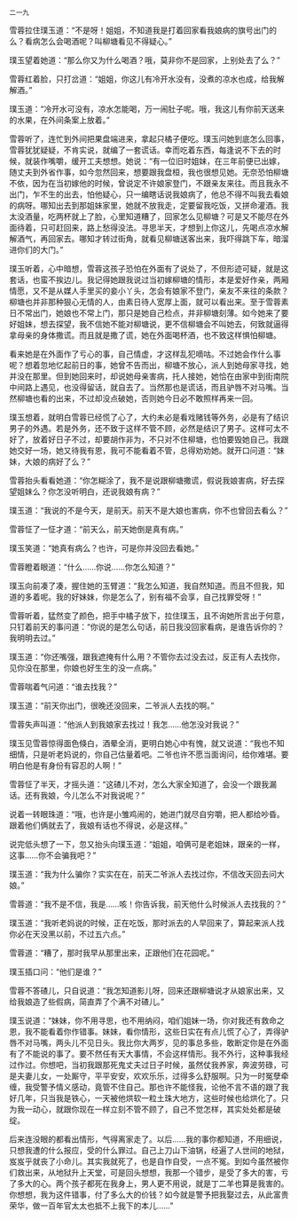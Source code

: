     二一九 

   雪蓉拉住璞玉道：“不是呀！姐姐，不知道我是打着回家看我娘病的旗号出门的么？看病怎么会喝酒呢？叫柳塘看见不得疑心。”

   璞玉望着她道：“那么你又为什么喝酒？哦，莫非你不是回家，上别处去了么？”

   雪蓉红着脸，只打岔道：“姐姐，你这儿有冷开水没有，没煮的凉水也成，给我解解酒。”

   璞玉道：“冷开水可没有，凉水怎能喝，万一闹肚子呢。哦，我这儿有你前天送来的水果，在外间条案上放着。”

   雪蓉听了，连忙到外间把果盘端进来，拿起只橘子便吃。璞玉问她到底怎么回事，雪蓉犹犹疑疑，不肯实说，就编了一套谎话。幸而吃着东西，每逢说不下去的时候，就装作嘴嚼，缓开工夫想想。她说：“有一位旧时姐妹，在三年前便已出嫁，随丈夫到外省作事，如今忽然回来，想要跟我盘桓，我也很想见她。无奈恐怕柳塘不依，因为在当初嫁他的时候，曾说定不许娘家登门，不跟亲友来往。而且我永不出门，乍不生的出去，怕他疑心，只一编瞎话说我娘病了，他总不得不叫我去看娘的病呀。哪知出去到那姐妹家里，她就不放我走，定要留我吃饭，又拼命灌酒。我太没酒量，吃两杯就上了脸，心里知道糟了，回家怎么见柳塘？可是又不能尽在外面待着，只可赶回来，路上愁得没法。寻思半天，才想到上你这儿，先喝点凉水解解酒气，再回家去。哪知才转过街角，就看见柳塘送客出来，我吓得跳下车，暗溜进你们的大门。”

   璞玉听着，心中暗想，雪蓉这孩子恐怕在外面有了说处了，不但形迹可疑，就是这套话，也蛮不挨边儿。我记得她跟我说过当初嫁柳塘的情形，本是爱好作亲，两厢情愿，又不是从媒人手里买的妾小丫头，怎会有娘家不登门，亲友不来往的条款？柳塘也并非那种狠心无情的人，由素日待人宽厚上面，就可以看出来。至于雪蓉素日不常出门，她娘也不常上门，那只是她自己检点，并非柳塘刻薄。如今她来了要好姐妹，想去探望，我不信她不能对柳塘说，更不信柳塘会不叫她去，何致就逼得拿母亲的身体撒谎。而且就是撒了谎，她在外面喝杯酒，也不致这样惧怕柳塘。

   看来她是在外面作了亏心的事，自己情虚，才这样乱犯嘀咕。不过她会作什么事呢？想着忽地忆起前日的事，她曾不告而出，柳塘不放心，派人到她母家寻找，她并没在那里。但到她回来时，却说她母亲害病，托人接她，她恰在由家中到街南院中间路上遇见，也没得留话，就自去了。当然那也是谎话，而且驴唇不对马嘴。当然柳塘也看的出来，不过却没点破她，否则她今日必不敢照样再来一回。

   璞玉想着，就明白雪蓉已经慌了心了，大约未必是看戏赌钱等外务，必是有了结识男子的外遇。若是外务，还不致于这样不管不顾，必然是结识了男子。这样可太不好了，放着好日子不过，却要胡作非为，不只对不住柳塘，也怕要毁她自己。我跟她交好一场，她又待我有恩，我可不能看着不管，总得劝劝她。就开口问道：“妹妹，大娘的病好了么？”

   雪蓉抬头看看她道：“你怎糊涂了，我不是说跟柳塘撒谎，假说我娘害病，好去探望姐妹么？你怎没听明白，还说我娘有病？”

   璞玉道：“我说的不是今天，是前天。前天不是大娘也害病，你不也曾回去看么？”

   雪蓉怔了一怔才道：“前天么，前天她倒是真有病。”

   璞玉笑道：“她真有病么？也许，可是你并没回去看她。”

   雪蓉瞪着眼道：“什么……你说……你怎么知道？”

   璞玉向前凑了凑，握住她的玉臂道：“我怎么知道，我自然知道。而且不但我，知道的多着呢。我的好妹妹，你是怎么了，别有福不会享，自己找罪受呀！”

   雪蓉听着，猛然变了颜色，把手中橘子放下，拉住璞玉，且不询她所言出于何意，只钉着前天的事问道：“你说的是怎么句话，前日我没回家看病，是谁告诉你的？我明明去过。”

   璞玉道：“你还嘴强，跟我遮掩有什么用？不管你去过没去过，反正有人去找你，见你没在那里，你娘也好生生的没一点病。”

   雪蓉喘着气问道：“谁去找我？”

   璞玉道：“前天你出门，很晚还没回来，二爷派人去找的啊。”

   雪蓉失声叫道：“他派人到我娘家去找过！我怎……他怎没对我说？”

   璞玉见雪蓉惊得面色倏白，酒晕全消，更明白她心中有愧，就又说道：“我也不知细情，只是听老妈说的，你自己估量着吧。二爷也许不愿当面询问，给你难堪。要明白他是有身份有容忍的人啊！”

   雪蓉怔了半天，才摇头道：“这碴儿不对，怎么大家全知道了，会没一个跟我漏话。还有我娘，今儿怎么不对我说呢？”

   说着一转眼珠道：“哦，也许是小雏鸡闹的，她进门就尽自穷嚼，把人都给吵昏。跟着他们俩就去了，我娘有话也不得说，必是这样。”

   说完低头想了一下，忽又抬头向璞玉道：“姐姐，咱俩可是老姐妹，跟亲的一样，这事……你不会骗我吧？”

   璞玉道：“我为什么骗你？实实在在，前天二爷派人去找过你，不信改天回去问大娘。”

   雪蓉道：“我不是不信，我是……咳！你告诉我，前天他什么时候派人去找我的？”

   璞玉道：“我听老妈说的时候，正在吃饭，那时派去的人早回来了，算起来派人找你必在天没黑以前，不过五六点。”

   雪蓉道：“糟了，那时我早从那里出来，正跟他们在花园呢。”

   璞玉插口问：“他们是谁？”

   雪蓉不答碴儿，只自说道：“我怎知道影儿呀，回来还跟柳塘说才从娘家出来，又给我娘造了些假病，简直弄了个满不对碴儿。”

   璞玉说道：“妹妹，你不用寻思，也不用纳闷，咱们姐妹一场，你对我还有救命之恩，我不能看着你作错事。妹妹，看你情形，这些日实在有点儿慌了心了，弄得驴唇不对马嘴，两头儿不见日头。我比你大两岁，见的事总多些，敢断定你是在外面有了不能说的事了。要不然任有天大事情，不会这样情形。我不外行，这种事我经过作过。你想吧，当初我跟那死鬼丈夫过日子时候，虽然仗我养家，奔波劳碌，可是夫妻儿女，一处厮守，平平安安，欢欢乐乐，过得多么舒服啊。只为一时冤孽牵缠，我受警予情义感动，竟管不住自己。那也许不能怪我，论他不言不语的跟了我好几年，只当我是铁心，一天被他烘软一粒土珠大地方，这些时候也给烘化了。只为我一动心，就跟你现在一样立刻不管不顾了，自己不觉怎样，其实处处都是破绽。

   后来连没眼的都看出情形，气得离家走了。以后……我的事你都知道，不用细说，只想我遭的什么报应，受的什么罪过。自己上刀山下油锅，经遍了人世间的地狱，岌岌乎就丧了小命儿。其实我就死了，也是自作自受，一点不冤。到如今虽然被你们救出来，从地狱升上天堂，可是回头想想，我那一个错步，是受了多大的害，亏了多大的心。两个孩子都死在我身上，男人更不用说，就是丁二羊也算是我害的。你想想，我为这件错事，付了多么大的价钱？如今就是警予把我娶过去，从此富贵荣华，做一百年官太太也抵不上我下的本儿……”

